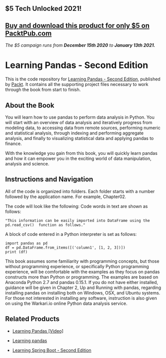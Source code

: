 ## $5 Tech Unlocked 2021!
[Buy and download this product for only $5 on PacktPub.com](https://www.packtpub.com/)
-----
*The $5 campaign         runs from __December 15th 2020__ to __January 13th 2021.__*

# Learning Pandas - Second Edition
This is the code repository for [Learning Pandas - Second Edition](https://www.packtpub.com/big-data-and-business-intelligence/learning-pandas-second-edition?utm_source=github&utm_medium=repository&utm_campaign=9781787123137), published by [Packt](https://www.packtpub.com/?utm_source=github). It contains all the supporting project files necessary to work through the book from start to finish.
## About the Book
You will learn how to use pandas to perform data analysis in Python. You will start with an overview of data analysis and iteratively progress from modeling data, to accessing data from remote sources, performing numeric and statistical analysis, through indexing and performing aggregate analysis, and finally to visualizing statistical data and applying pandas to finance.

With the knowledge you gain from this book, you will quickly learn pandas and how it can empower you in the exciting world of data manipulation, analysis and science.

## Instructions and Navigation
All of the code is organized into folders. Each folder starts with a number followed by the application name. For example, Chapter02.



The code will look like the following:
Code words in text are shown as follows: 
```
"This information can be easily imported into DataFrame using the pd.read_csv()  function as follows."
```

A block of code entered in a Python interpreter is set as follows:
```
import pandas as pd
df = pd.DataFrame.from_items([('column1', [1, 2, 3])])
print (df)
```

This book assumes some familiarity with programming concepts, but those without programming experience, or specifically Python programming experience, will be comfortable with the examples as they focus on pandas constructs more than Python or programming. The examples are based on Anaconda Python 2.7 and pandas 0.15.1. If you do not have either installed, guidance will be given in Chapter 2, Up and Running with pandas, regarding installing pandas on installing both on Windows, OSX, and Ubuntu systems. For those not interested in installing any software, instruction is also given on using the Warkari.io online Python data analysis service.

## Related Products
* [Learning Pandas [Video]](https://www.packtpub.com/big-data-and-business-intelligence/learning-pandas-video?utm_source=github&utm_medium=repository&utm_campaign=9781787287891)

* [Learning pandas](https://www.packtpub.com/application-development/learning-pandas?utm_source=github&utm_medium=repository&utm_campaign=9781783985128)

* [Learning Spring Boot - Second Edition](https://www.packtpub.com/application-development/learning-spring-boot-–-second-edition?utm_source=github&utm_medium=repository&utm_campaign=9781786463784)

